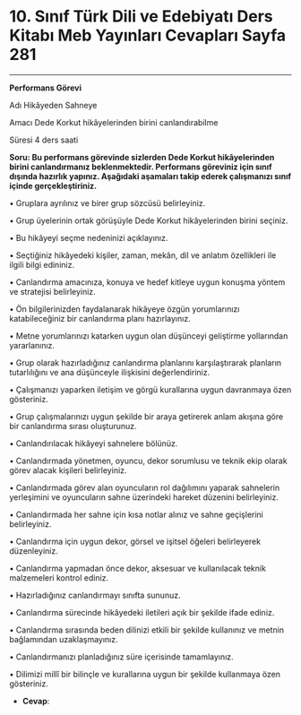 # 10. Sınıf Türk Dili ve Edebiyatı Ders Kitabı Meb Yayınları Cevapları Sayfa 281

---

**Performans Görevi**

Adı Hikâyeden Sahneye

 Amacı Dede Korkut hikâyelerinden birini canlandırabilme

 Süresi 4 ders saati

**Soru: Bu performans görevinde sizlerden Dede Korkut hikâyelerinden birini canlandırmanız beklenmektedir. Performans göreviniz için sınıf dışında hazırlık yapınız. Aşağıdaki aşamaları takip ederek çalışmanızı sınıf içinde gerçekleştiriniz.**

• Gruplara ayrılınız ve birer grup sözcüsü belirleyiniz.

 • Grup üyelerinin ortak görüşüyle Dede Korkut hikâyelerinden birini seçiniz.

 • Bu hikâyeyi seçme nedeninizi açıklayınız.

 • Seçtiğiniz hikâyedeki kişiler, zaman, mekân, dil ve anlatım özellikleri ile ilgili bilgi edininiz.

 • Canlandırma amacınıza, konuya ve hedef kitleye uygun konuşma yöntem ve stratejisi belirleyiniz.

 • Ön bilgilerinizden faydalanarak hikâyeye özgün yorumlarınızı katabileceğiniz bir canlandırma planı hazırlayınız.

 • Metne yorumlarınızı katarken uygun olan düşünceyi geliştirme yollarından yararlanınız.

 • Grup olarak hazırladığınız canlandırma planlarını karşılaştırarak planların tutarlılığını ve ana düşünceyle ilişkisini değerlendiriniz.

 • Çalışmanızı yaparken iletişim ve görgü kurallarına uygun davranmaya özen gösteriniz.

 • Grup çalışmalarınızı uygun şekilde bir araya getirerek anlam akışına göre bir canlandırma sırası oluşturunuz.

 • Canlandırılacak hikâyeyi sahnelere bölünüz.

 • Canlandırmada yönetmen, oyuncu, dekor sorumlusu ve teknik ekip olarak görev alacak kişileri belirleyiniz.

 • Canlandırmada görev alan oyuncuların rol dağılımını yaparak sahnelerin yerleşimini ve oyuncuların sahne üzerindeki hareket düzenini belirleyiniz.

 • Canlandırmada her sahne için kısa notlar alınız ve sahne geçişlerini belirleyiniz.

 • Canlandırma için uygun dekor, görsel ve işitsel öğeleri belirleyerek düzenleyiniz.

 • Canlandırma yapmadan önce dekor, aksesuar ve kullanılacak teknik malzemeleri kontrol ediniz.

 • Hazırladığınız canlandırmayı sınıfta sununuz.

 • Canlandırma sürecinde hikâyedeki iletileri açık bir şekilde ifade ediniz.

 • Canlandırma sırasında beden dilinizi etkili bir şekilde kullanınız ve metnin bağlamından uzaklaşmayınız.

 • Canlandırmanızı planladığınız süre içerisinde tamamlayınız.

 • Dilimizi millî bir bilinçle ve kurallarına uygun bir şekilde kullanmaya özen gösteriniz.

-   **Cevap**: